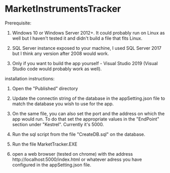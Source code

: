 # MarketInstrumentsTracker

Prerequisite:

1. Windows 10 or Windows Server 2012+. It could probably run on Linux as well but I haven't tested it and didn't build a file that fits Linux.

2. SQL Server instance exposed to your machine, I used SQL Server 2017 but I think any version after 2008 would work.

3. Only if you want to build the app yourself - Visual Studio 2019 (Visual Studio code would probably work as well).

installation instructions:

1. Open the "Published" directory

2. Update the connectin string of the database in the appSetting.json file to match the database you wish to use for the app. 

3. On the same file, you can also set the port and the address on which the app would run. To do that set the appropriate  values in the "EndPoint" section under "Kestrel". Currently it's 5000.

3. Run the sql script from the file "CreateDB.sql" on the database.

4. Run the file MarketTracker.EXE

5. open a web browser (tested on chrome) with the address http://localhost:5000/index.html or whatever adress you have configured in the appSetting.json file.
